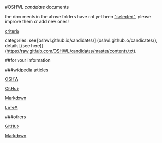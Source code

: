 #OSHWL *candidate* documents

the documents in the above folders have not yet been ["selected"](http://oshwl.github.io/SELECTION), please improve them or add new ones!

[criteria](https://raw.github.com/OSHWL/candidates/master/criteria.md)

categories: see [oshwl.github.io/candidates/] (oshwl.github.io/candidates/), details  [(see here)] (https://raw.github.com/OSHWL/candidates/master/contents.txt).

##for your information

###wikipedia articles

[OSHW](http://en.wikipedia.org/wiki/Open-source_hardware)

[GitHub](https://en.wikipedia.org/wiki/GitHub)

[Markdown](http://en.wikipedia.org/wiki/Markdown)

[LaTeX](http://en.wikipedia.org/wiki/LaTeX)

###others

[GitHub](https://github.com/)

[Markdown](http://daringfireball.net/projects/markdown/)
